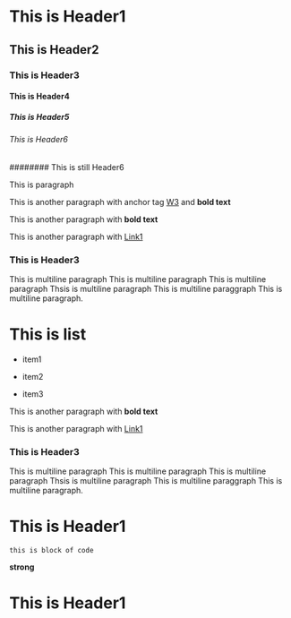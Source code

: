 # This is Header1
## This is Header2
### This is Header3
#### This is Header4
##### This is Header5
###### This is Header6
######## This is still Header6
This is paragraph
This is another paragraph with anchor tag [W3](https://www.w3schools.com/icons/icons_reference.asp) and **bold text**
This is another paragraph with **bold text**
This is another paragraph with [Link1](http://127.0.0.1:8000/editor/)
### This is Header3
This is multiline paragraph This is multiline paragraph This is multiline paragraph Thsis is multiline paragraph This is multiline paraggraph This is multiline paragraph.
# This is list
* item1
* item2
* item3
This is another paragraph with **bold text**
This is another paragraph with [Link1](http://127.0.0.1:8000/editor/)
### This is Header3
This is multiline paragraph This is multiline paragraph This is multiline paragraph Thsis is multiline paragraph This is multiline paraggraph This is multiline paragraph.
# This is Header1
```this is block of code```
<script>Tag injections</script>
**strong**
# This is Header1